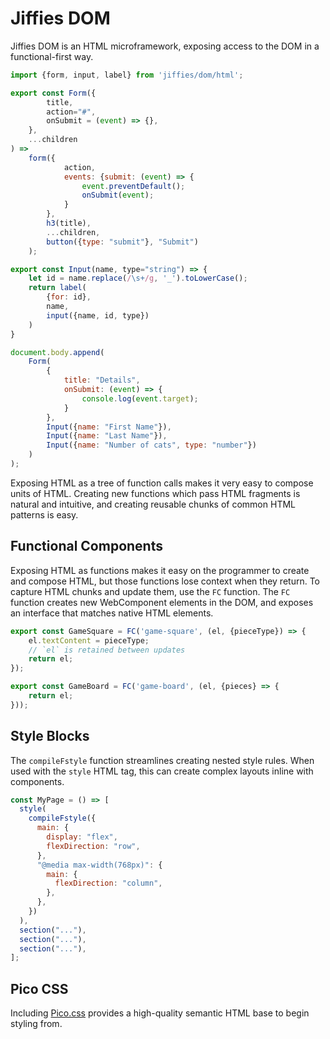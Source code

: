 # Jiffies DOM

Jiffies DOM is an HTML microframework, exposing access to the DOM in a
functional-first way.

```js
import {form, input, label} from 'jiffies/dom/html';

export const Form({
        title,
        action="#",
        onSubmit = (event) => {},
    },
    ...children
) =>
    form({
            action,
            events: {submit: (event) => {
                event.preventDefault();
                onSubmit(event);
            }
        },
        h3(title),
        ...children,
        button({type: "submit"}, "Submit")
    );

export const Input(name, type="string") => {
    let id = name.replace(/\s+/g, '_').toLowerCase();
    return label(
        {for: id},
        name,
        input({name, id, type})
    )
}

document.body.append(
    Form(
        {
            title: "Details",
            onSubmit: (event) => {
                console.log(event.target);
            }
        },
        Input({name: "First Name"}),
        Input({name: "Last Name"}),
        Input({name: "Number of cats", type: "number"})
    )
);
```

Exposing HTML as a tree of function calls makes it very easy to compose units of
HTML. Creating new functions which pass HTML fragments is natural and intuitive,
and creating reusable chunks of common HTML patterns is easy.

## Functional Components

Exposing HTML as functions makes it easy on the programmer to create and compose
HTML, but those functions lose context when they return. To capture HTML chunks
and update them, use the `FC` function. The `FC` function creates new
WebComponent elements in the DOM, and exposes an interface that matches native
HTML elements.

```js
export const GameSquare = FC('game-square', (el, {pieceType}) => {
    el.textContent = pieceType;
    // `el` is retained between updates
    return el;
});

export const GameBoard = FC('game-board', (el, {pieces} => {
    return el;
}));
```

## Style Blocks

The `compileFstyle` function streamlines creating nested style rules. When used
with the `style` HTML tag, this can create complex layouts inline with
components.

```js
const MyPage = () => [
  style(
    compileFstyle({
      main: {
        display: "flex",
        flexDirection: "row",
      },
      "@media max-width(768px)": {
        main: {
          flexDirection: "column",
        },
      },
    })
  ),
  section("..."),
  section("..."),
  section("..."),
];
```

## Pico CSS

Including [Pico.css](https://picocss.com/) provides a high-quality semantic HTML
base to begin styling from.
